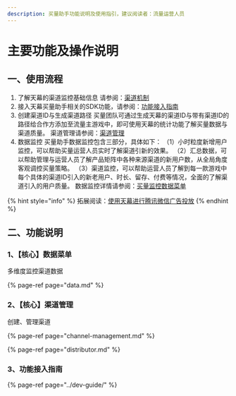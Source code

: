 ```yaml
---
description: 买量助手功能说明及使用指引，建议阅读者：流量运营人员
---
```


# 主要功能及操作说明

## 一、使用流程

1. 了解天幕的渠道监控基础信息 请参阅：[渠道机制](channel-management.md#er-gong-neng-jian-jie)
2. 接入天幕买量助手相关的SDK功能，请参阅：[功能接入指南](../dev-guide/)
3. 创建渠道ID与生成渠道路径 买量团队可通过生成天幕的渠道ID与带有渠道ID的路径给合作方添加至流量主游戏中，即可使用天幕的统计功能了解买量数据与渠道质量。 渠道管理请参阅：[渠道管理](channel-management.md#san-qu-dao-chuang-jian)
4. 数据监控 买量助手数据监控包含三部分，具体如下： （1）小时粒度新增用户监控，可以帮助买量运营人员实时了解渠道引新的效果。 （2）汇总数据，可以帮助管理与运营人员了解产品矩阵中各种来源渠道的新用户数，从全局角度客观调控买量策略。 （3）渠道监控，可以帮助运营人员了解到每一款游戏中每个具体的渠道ID引入的新老用户、时长、留存、付费等情况，全面的了解渠道引入的用户质量。 数据监控详情请参阅：[买量监控数据菜单](data.md)

{% hint style="info" %}
拓展阅读：[使用天幕进行腾讯微信广告投放](wechat-ad.md)
{% endhint %}

## 二、功能说明

### 1、【核心】数据菜单

多维度监控渠道数据

{% page-ref page="data.md" %}

### 2、【核心】渠道管理

创建、管理渠道

{% page-ref page="channel-management.md" %}

{% page-ref page="distributor.md" %}

### 3、功能接入指南

{% page-ref page="../dev-guide/" %}

